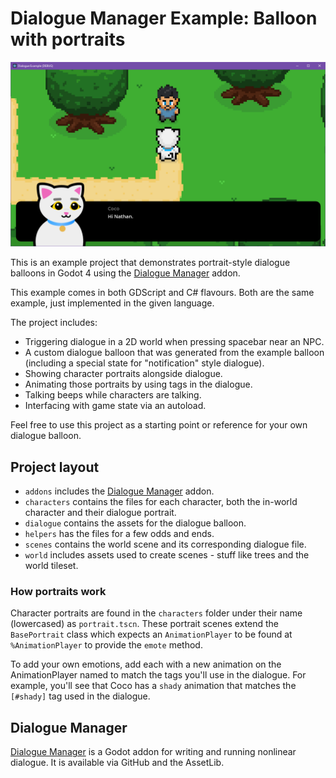 # Dialogue Manager Example: Balloon with portraits

![Screenshot of running project](screenshot.png)

This is an example project that demonstrates portrait-style dialogue balloons in Godot 4 using the [Dialogue Manager](https://github.com/nathanhoad/godot_dialogue_manager) addon.

This example comes in both GDScript and C# flavours. Both are the same example, just implemented in the given language.

The project includes:

- Triggering dialogue in a 2D world when pressing spacebar near an NPC.
- A custom dialogue balloon that was generated from the example balloon (including a special state for "notification" style dialogue).
- Showing character portraits alongside dialogue.
- Animating those portraits by using tags in the dialogue.
- Talking beeps while characters are talking.
- Interfacing with game state via an autoload.

Feel free to use this project as a starting point or reference for your own dialogue balloon.

## Project layout

- `addons` includes the [Dialogue Manager](https://github.com/nathanhoad/godot_dialogue_manager) addon.
- `characters` contains the files for each character, both the in-world character and their dialogue portrait.
- `dialogue` contains the assets for the dialogue balloon.
- `helpers` has the files for a few odds and ends.
- `scenes` contains the world scene and its corresponding dialogue file.
- `world` includes assets used to create scenes - stuff like trees and the world tileset.

### How portraits work

Character portraits are found in the `characters` folder under their name (lowercased) as `portrait.tscn`. These portrait scenes extend the `BasePortrait` class which expects an `AnimationPlayer` to be found at `%AnimationPlayer` to provide the `emote` method.

To add your own emotions, add each with a new animation on the AnimationPlayer named to match the tags you'll use in the dialogue. For example, you'll see that Coco has a `shady` animation that matches the `[#shady]` tag used in the dialogue.

## Dialogue Manager

[Dialogue Manager](https://github.com/nathanhoad/godot_dialogue_manager) is a Godot addon for writing and running nonlinear dialogue. It is available via GitHub and the AssetLib.
